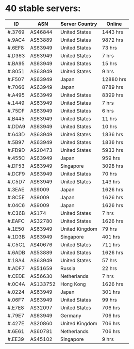 # 40 stable servers:

| ID | ASN | Server Country | Online |
| ------ | ------ | ------ | ------ |
| #.3769 | AS46844 | United States | 1443 hrs |
| #.9AC4 | AS53889 | United States | 9872 hrs |
| #.6EF8 | AS63949 | United States | 73 hrs |
| #.D363 | AS63949 | United States | 7 hrs |
| #.BA95 | AS63949 | United States | 15 hrs |
| #.8051 | AS63949 | United States | 9 hrs |
| #.F507 | AS63949 | Japan | 12880 hrs |
| #.7066 | AS63949 | Japan | 8789 hrs |
| #.A495 | AS63949 | United States | 8399 hrs |
| #.1449 | AS63949 | United States | 7 hrs |
| #.75DF | AS63949 | United States | 6 hrs |
| #.B445 | AS63949 | United States | 11 hrs |
| #.DDA9 | AS63949 | United States | 10 hrs |
| #.643D | AS63949 | United States | 1836 hrs |
| #.5B97 | AS63949 | United States | 1836 hrs |
| #.FD9D | AS20473 | United States | 5933 hrs |
| #.455C | AS63949 | Japan | 959 hrs |
| #.DF53 | AS63949 | Singapore | 3098 hrs |
| #.DCF9 | AS63949 | United States | 70 hrs |
| #.C5D7 | AS63949 | United States | 143 hrs |
| #.3EAE | AS9009 | Japan | 1626 hrs |
| #.8C5E | AS9009 | Japan | 1626 hrs |
| #.04C6 | AS9009 | Japan | 1626 hrs |
| #.C36B | AS174 | United States | 7 hrs |
| #.EAFC | AS32780 | United States | 1626 hrs |
| #.1E50 | AS63949 | United Kingdom | 79 hrs |
| #.1D3B | AS63949 | Singapore | 401 hrs |
| #.C5C1 | AS40676 | United States | 711 hrs |
| #.6ADB | AS53889 | United States | 1626 hrs |
| #.18A4 | AS63949 | United States | 57 hrs |
| #.ADF7 | AS51659 | Russia | 22 hrs |
| #.CEDE | AS56630 | Netherlands | 7 hrs |
| #.0C4A | AS133752 | Hong Kong | 1626 hrs |
| #.0224 | AS63949 | Japan | 301 hrs |
| #.06F7 | AS63949 | United States | 99 hrs |
| #.E7E8 | AS32097 | United States | 706 hrs |
| #.79E7 | AS63949 | Germany | 706 hrs |
| #.427E | AS20860 | United Kingdom | 706 hrs |
| #.6E61 | AS60781 | Netherlands | 706 hrs |
| #.EE39 | AS45102 | Singapore | 9 hrs |

